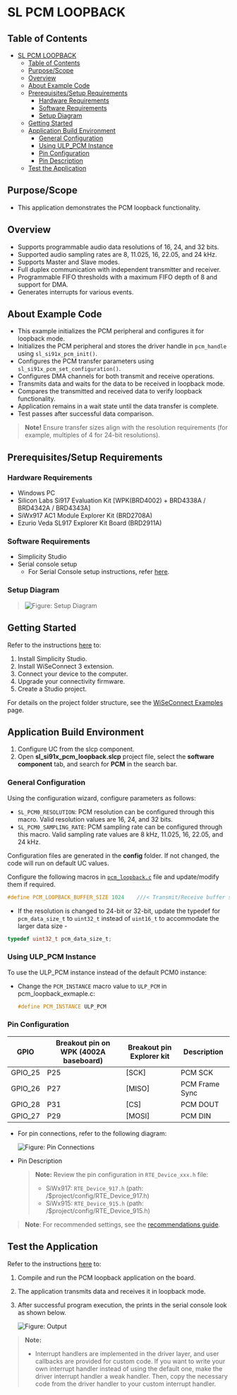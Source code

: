 # SL PCM LOOPBACK

## Table of Contents

- [SL PCM LOOPBACK](#sl-pcm-loopback)
  - [Table of Contents](#table-of-contents)
  - [Purpose/Scope](#purposescope)
  - [Overview](#overview)
  - [About Example Code](#about-example-code)
  - [Prerequisites/Setup Requirements](#prerequisitessetup-requirements)
    - [Hardware Requirements](#hardware-requirements)
    - [Software Requirements](#software-requirements)
    - [Setup Diagram](#setup-diagram)
  - [Getting Started](#getting-started)
  - [Application Build Environment](#application-build-environment)
    - [General Configuration](#general-configuration)
    - [Using ULP\_PCM Instance](#using-ulp_pcm-instance)
    - [Pin Configuration](#pin-configuration)
    - [Pin Description](#pin-description)
  - [Test the Application](#test-the-application)

## Purpose/Scope

- This application demonstrates the PCM loopback functionality.

## Overview

- Supports programmable audio data resolutions of 16, 24, and 32 bits.
- Supported audio sampling rates are 8, 11.025, 16, 22.05, and 24 kHz.
- Supports Master and Slave modes.
- Full duplex communication with independent transmitter and receiver.
- Programmable FIFO thresholds with a maximum FIFO depth of 8 and support for DMA.
- Generates interrupts for various events.

## About Example Code

- This example initializes the PCM peripheral and configures it for loopback mode.
- Initializes the PCM peripheral and stores the driver handle in `pcm_handle` using `sl_si91x_pcm_init()`.
- Configures the PCM transfer parameters using `sl_si91x_pcm_set_configuration()`.
- Configures DMA channels for both transmit and receive operations.
- Transmits data and waits for the data to be received in loopback mode.
- Compares the transmitted and received data to verify loopback functionality.
- Application remains in a wait state until the data transfer is complete.
- Test passes after successful data comparison.

>**Note!**
>Ensure transfer sizes align with the resolution requirements (for example, multiples of 4 for 24-bit resolutions).

## Prerequisites/Setup Requirements

### Hardware Requirements

- Windows PC
- Silicon Labs Si917 Evaluation Kit [WPK(BRD4002) + BRD4338A / BRD4342A / BRD4343A]
- SiWx917 AC1 Module Explorer Kit (BRD2708A)
- Ezurio Veda SL917 Explorer Kit Board (BRD2911A)

### Software Requirements

- Simplicity Studio
- Serial console setup
  - For Serial Console setup instructions, refer [here](https://docs.silabs.com/wiseconnect/latest/wiseconnect-developers-guide-developing-for-silabs-hosts/#console-input-and-output).

### Setup Diagram

>![Figure: Setup Diagram](resources/readme/setupdiagram.png)

## Getting Started

Refer to the instructions [here](https://docs.silabs.com/wiseconnect/latest/wiseconnect-getting-started/) to:

1. Install Simplicity Studio.
2. Install WiSeConnect 3 extension.
3. Connect your device to the computer.
4. Upgrade your connectivity firmware.
5. Create a Studio project.

For details on the project folder structure, see the [WiSeConnect Examples](https://docs.silabs.com/wiseconnect/latest/wiseconnect-examples/#example-folder-structure) page.

## Application Build Environment

1. Configure UC from the slcp component.
2. Open **sl_si91x_pcm_loopback.slcp** project file, select the **software component** tab, and search for **PCM** in the search bar.

### General Configuration

Using the configuration wizard, configure parameters as follows:

- `SL_PCM0_RESOLUTION`: PCM resolution can be configured through this macro. Valid resolution values are 16, 24, and 32 bits.
- `SL_PCM0_SAMPLING_RATE`: PCM sampling rate can be configured through this macro. Valid sampling rate values are 8 kHz, 11.025, 16, 22.05, and 24 kHz.

Configuration files are generated in the **config** folder. If not changed, the code will run on default UC values.

Configure the following macros in [`pcm_loopback.c`](https://github.com/SiliconLabs/wiseconnect/blob/master/examples/si91x_soc/peripheral/sl_si91x_pcm_loopback/pcm_loopback.c) file and update/modify them if required.

  ```C
  #define PCM_LOOPBACK_BUFFER_SIZE 1024    ///< Transmit/Receive buffer size
  ```

- If the resolution is changed to 24-bit or 32-bit, update the typedef for `pcm_data_size_t` to `uint32_t` instead of `uint16_t` to accommodate the larger data size - 

 ```C
 typedef uint32_t pcm_data_size_t;
 ```

### Using ULP_PCM Instance

To use the ULP_PCM instance instead of the default PCM0 instance:

- Change the `PCM_INSTANCE` macro value to `ULP_PCM` in pcm_loopback_exmaple.c:

  ```C
  #define PCM_INSTANCE ULP_PCM
  ```

### Pin Configuration

|   GPIO    | Breakout pin on WPK (4002A baseboard) | Breakout pin Explorer kit |  Description     |
| ----------| --------------------------------------|-------------------------- | ---------------- |
| GPIO_25   |         P25                           |          [SCK]            | PCM SCK          |
| GPIO_26   |         P27                           |          [MISO]           | PCM Frame Sync        |
| GPIO_28   |         P31                           |          [CS]             | PCM DOUT         |
| GPIO_27   |         P29                           |          [MOSI]           | PCM DIN          |

- For pin connections, refer to the following diagram:

  ![Figure: Pin Connections](resources/readme/image505d.png)

- Pin Description

  >**Note:** Review the pin configuration in `RTE_Device_xxx.h` file:
  > - SiWx917: `RTE_Device_917.h` (path: /$project/config/RTE_Device_917.h)
  > - SiWx915: `RTE_Device_915.h` (path: /$project/config/RTE_Device_915.h)

> **Note**: For recommended settings, see the [recommendations guide](https://docs.silabs.com/wiseconnect/latest/wiseconnect-developers-guide-prog-recommended-settings/).

## Test the Application

Refer to the instructions [here](https://docs.silabs.com/wiseconnect/latest/wiseconnect-getting-started/) to:

1. Compile and run the PCM loopback application on the board.
2. The application transmits data and receives it in loopback mode.
3. After successful program execution, the prints in the serial console look as shown below.

   ![Figure: Output](resources/readme/loopback_output.png)

> **Note:**
>
> - Interrupt handlers are implemented in the driver layer, and user callbacks are provided for custom code. If you want to write your own interrupt handler instead of using the default one, make the driver interrupt handler a weak handler. Then, copy the necessary code from the driver handler to your custom interrupt handler.
